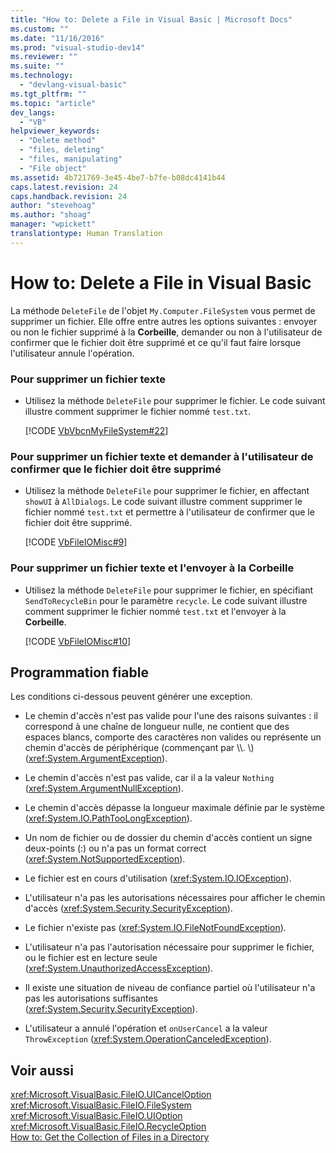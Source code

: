 ```yaml
---
title: "How to: Delete a File in Visual Basic | Microsoft Docs"
ms.custom: ""
ms.date: "11/16/2016"
ms.prod: "visual-studio-dev14"
ms.reviewer: ""
ms.suite: ""
ms.technology: 
  - "devlang-visual-basic"
ms.tgt_pltfrm: ""
ms.topic: "article"
dev_langs: 
  - "VB"
helpviewer_keywords: 
  - "Delete method"
  - "files, deleting"
  - "files, manipulating"
  - "File object"
ms.assetid: 4b721769-3e45-4be7-b7fe-b08dc4141b44
caps.latest.revision: 24
caps.handback.revision: 24
author: "stevehoag"
ms.author: "shoag"
manager: "wpickett"
translationtype: Human Translation
---
```

# How to: Delete a File in Visual Basic
La méthode `DeleteFile` de l'objet `My.Computer.FileSystem` vous permet de supprimer un fichier.  Elle offre entre autres les options suivantes : envoyer ou non le fichier supprimé à la **Corbeille**, demander ou non à l'utilisateur de confirmer que le fichier doit être supprimé et ce qu'il faut faire lorsque l'utilisateur annule l'opération.  
  
### Pour supprimer un fichier texte  
  
-   Utilisez la méthode `DeleteFile` pour supprimer le fichier.  Le code suivant illustre comment supprimer le fichier nommé `test.txt`.  
  
     [!CODE [VbVbcnMyFileSystem#22](../CodeSnippet/VS_Snippets_VBCSharp/VbVbcnMyFileSystem#22)]  
  
### Pour supprimer un fichier texte et demander à l'utilisateur de confirmer que le fichier doit être supprimé  
  
-   Utilisez la méthode `DeleteFile` pour supprimer le fichier, en affectant `showUI` à `AllDialogs`.  Le code suivant illustre comment supprimer le fichier nommé `test.txt` et permettre à l'utilisateur de confirmer que le fichier doit être supprimé.  
  
     [!CODE [VbFileIOMisc#9](../CodeSnippet/VS_Snippets_VBCSharp/VbFileIOMisc#9)]  
  
### Pour supprimer un fichier texte et l'envoyer à la Corbeille  
  
-   Utilisez la méthode `DeleteFile` pour supprimer le fichier, en spécifiant `SendToRecycleBin` pour le paramètre `recycle`.  Le code suivant illustre comment supprimer le fichier nommé `test.txt` et l'envoyer à la **Corbeille**.  
  
     [!CODE [VbFileIOMisc#10](../CodeSnippet/VS_Snippets_VBCSharp/VbFileIOMisc#10)]  
  
## Programmation fiable  
 Les conditions ci\-dessous peuvent générer une exception.  
  
-   Le chemin d'accès n'est pas valide pour l'une des raisons suivantes : il correspond à une chaîne de longueur nulle, ne contient que des espaces blancs, comporte des caractères non valides ou représente un chemin d'accès de périphérique \(commençant par \\\\.  \\\) \(<xref:System.ArgumentException>\).  
  
-   Le chemin d'accès n'est pas valide, car il a la valeur `Nothing` \(<xref:System.ArgumentNullException>\).  
  
-   Le chemin d'accès dépasse la longueur maximale définie par le système \(<xref:System.IO.PathTooLongException>\).  
  
-   Un nom de fichier ou de dossier du chemin d'accès contient un signe deux\-points \(:\) ou n'a pas un format correct \(<xref:System.NotSupportedException>\).  
  
-   Le fichier est en cours d'utilisation \(<xref:System.IO.IOException>\).  
  
-   L'utilisateur n'a pas les autorisations nécessaires pour afficher le chemin d'accès \(<xref:System.Security.SecurityException>\).  
  
-   Le fichier n'existe pas \(<xref:System.IO.FileNotFoundException>\).  
  
-   L'utilisateur n'a pas l'autorisation nécessaire pour supprimer le fichier, ou le fichier est en lecture seule \(<xref:System.UnauthorizedAccessException>\).  
  
-   Il existe une situation de niveau de confiance partiel où l'utilisateur n'a pas les autorisations suffisantes \(<xref:System.Security.SecurityException>\).  
  
-   L'utilisateur a annulé l'opération et `onUserCancel` a la valeur `ThrowException` \(<xref:System.OperationCanceledException>\).  
  
## Voir aussi  
 <xref:Microsoft.VisualBasic.FileIO.UICancelOption>   
 <xref:Microsoft.VisualBasic.FileIO.FileSystem>   
 <xref:Microsoft.VisualBasic.FileIO.UIOption>   
 <xref:Microsoft.VisualBasic.FileIO.RecycleOption>   
 [How to: Get the Collection of Files in a Directory](../../../../visual-basic/developing-apps/programming/drives-directories-files/how-to-get-the-collection-of-files-in-a-directory.md)